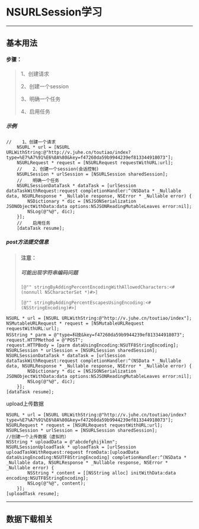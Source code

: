 # NSURLSession学习

---

## 基本用法

#### 步骤：

> 1、创建请求
> 
> 2、创建一个session
> 
> 3、明确一个任务
> 
> 4、启用任务

##### 示例

```
//    1、创建一个请求
    NSURL * url = [NSURL URLWithString:@"http://v.juhe.cn/toutiao/index?type=%E7%A7%91%E6%8A%80&key=f47260da59b9944239ef813344918073"];
    NSURLRequest * request = [NSURLRequest requestWithURL:url];
    //    2、创建一个session(会话控制)
    NSURLSession * urlSession = [NSURLSession sharedSession];
    //    明确一个任务
    NSURLSessionDataTask * dataTask = [urlSession dataTaskWithRequest:request completionHandler:^(NSData * _Nullable data, NSURLResponse * _Nullable response, NSError * _Nullable error) {
        NSDictionary * dic = [NSJSONSerialization JSONObjectWithData:data options:NSJSONReadingMutableLeaves error:nil];
        NSLog(@"%@", dic);
    }];
    //    启用任务
    [dataTask resume];
```

##### post方法提交信息

> #### 注意：
> 
> ##### 可能出现字符串编码问题
> 
> ```
> [@"" stringByAddingPercentEncodingWithAllowedCharacters:<#(nonnull NSCharacterSet *)#>]
> ```
> 
> ```
> [@"" stringByAddingPercentEscapesUsingEncoding:<#(NSStringEncoding)#>]
> ```

```
NSURL * url = [NSURL URLWithString:@"http://v.juhe.cn/toutiao/index"];
NSMutableURLRequest * request = [NSMutableURLRequest requestWithURL:url];
NSString * parm = @"type=科技&key=f47260da59b9944239ef813344918073";
request.HTTPMethod = @"POST";
request.HTTPBody = [parm dataUsingEncoding:NSUTF8StringEncoding];
NSURLSession * urlSession = [NSURLSession sharedSession];
NSURLSessionDataTask * dataTask = [urlSession dataTaskWithRequest:request completionHandler:^(NSData * _Nullable data, NSURLResponse * _Nullable response, NSError * _Nullable error) {
        NSDictionary * dic = [NSJSONSerialization JSONObjectWithData:data options:NSJSONReadingMutableLeaves error:nil];
        NSLog(@"%@", dic);
    }];
[dataTask resume];
```

upload上传数据

```
NSURL * url = [NSURL URLWithString:@"http://v.juhe.cn/toutiao/index?type=%E7%A7%91%E6%8A%80&key=f47260da59b9944239ef813344918073"];
NSURLRequest * request = [NSURLRequest requestWithURL:url];
NSURLSession * urlSession = [NSURLSession sharedSession];
//创建一个上传数据（虚拟的）
NSString * uploadData = @"abcdefghijklmn";
NSURLSessionUploadTask * uploadTask = [urlSession uploadTaskWithRequest:request fromData:[uploadData dataUsingEncoding:NSUTF8StringEncoding] completionHandler:^(NSData * _Nullable data, NSURLResponse * _Nullable response, NSError * _Nullable error) {
        NSString * content = [[NSString alloc] initWithData:data encoding:NSUTF8StringEncoding];
        NSLog(@"%@", content);
    }];
[uploadTask resume];
```

---

## 数据下载相关

